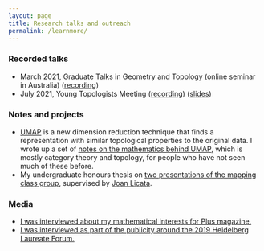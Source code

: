 ```yaml
---
layout: page
title: Research talks and outreach
permalink: /learnmore/
---
```


### Recorded talks
- March 2021, Graduate Talks in Geometry and Topology (online seminar in Australia) ([recording](https://www.youtube.com/watch?v=zcdl9e1jyik))
- July 2021, Young Topologists Meeting ([recording](https://www.youtube.com/watch?v=hiYoG8YrVvk&list=PLsI59GhuoupLzE3rvHI8ZBaJvaISp06ox&index=17)) ([slides](files/YTM_2021_slides.pdf))

### Notes and projects

- [UMAP](https://github.com/lmcinnes/umap/) is a new dimension reduction technique that finds a representation with similar topological properties to the original data.
I wrote up a set of [notes on the mathematics behind UMAP](files/Maths_of_UMAP.pdf), which is mostly category theory and topology, for people who have not seen much of these before.
- My undergraduate honours thesis on [two presentations of the mapping class group](https://tqft.net/web/research/students/AdeleJackson/), supervised by [Joan Licata](http://maths-people.anu.edu.au/~licataj).

### Media

- [I was interviewed about my mathematical interests for Plus magazine.](https://plus.maths.org/content/young-research-adele-jackson)
- [I was interviewed as part of the publicity around the 2019 Heidelberg Laureate Forum.](https://scilogs.spektrum.de/hlf/10-out-of-200-of-cats-and-donuts-adele-jackson-uses-topology-to-tackle-classification-problems/)

